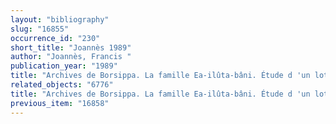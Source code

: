 ```yaml
---
layout: "bibliography"
slug: "16855"
occurrence_id: "230"
short_title: "Joannès 1989"
author: "Joannès, Francis "
publication_year: "1989"
title: "Archives de Borsippa. La famille Ea-ilûta-bâni. Étude d 'un lot d'archives familiales en Babylonie du VIIIe au Ve siècle av. J.-C. École Pratique des Hautes Études, 4e section, Sciences historiques et philologiques. II, Hautes Études Orientales 25 (Genève)  "
related_objects: "6776"
title: "Archives de Borsippa. La famille Ea-ilûta-bâni. Étude d 'un lot d'archives familiales en Babylonie du VIIIe au Ve siècle av. J.-C. École Pratique des Hautes Études, 4e section, Sciences historiques et philologiques. II, Hautes Études Orientales 25 (Genève)  "
previous_item: "16858"
---
```


